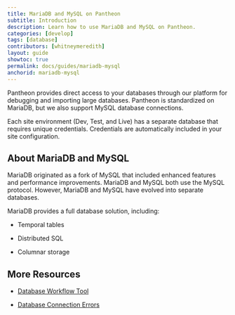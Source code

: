```yaml
---
title: MariaDB and MySQL on Pantheon
subtitle: Introduction
description: Learn how to use MariaDB and MySQL on Pantheon.
categories: [develop]
tags: [database]
contributors: [whitneymeredith]
layout: guide
showtoc: true
permalink: docs/guides/mariadb-mysql
anchorid: mariadb-mysql
---
```


Pantheon provides direct access to your databases through our platform for debugging and importing large databases. Pantheon is standardized on MariaDB, but we also support MySQL database connections.

Each site environment (Dev, Test, and Live) has a separate database that requires unique credentials. Credentials are automatically included in your site configuration.

## About MariaDB and MySQL

MariaDB originated as a fork of MySQL that included enhanced features and performance improvements. MariaDB and MySQL both use the MySQL protocol. However, MariaDB and MySQL have evolved into separate databases.

MariaDB provides a full database solution, including:

- Temporal tables

- Distributed SQL

- Columnar storage

## More Resources

- [Database Workflow Tool](/database-workflow)

- [Database Connection Errors](/database-connection-errors)


